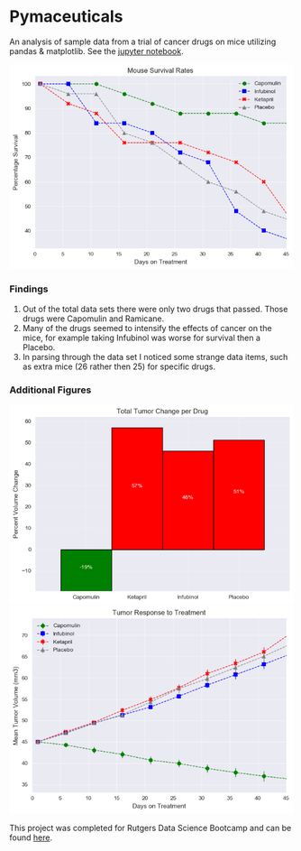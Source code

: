 # Pymaceuticals

An analysis of sample data from a trial of cancer drugs on mice utilizing pandas & matplotlib. 
See the [jupyter notebook](./Pymaceuticals/Pymaceuticals.ipynb).

![Fig](./Pymaceuticals/MouseSurvivalRateLineGraph.png)

### Findings

1.  Out of the total data sets there were only two drugs that passed. Those drugs were Capomulin and Ramicane. 
2. Many of the drugs seemed to intensify the effects of cancer on the mice, for example taking Infubinol was worse for survival then a Placebo.
3. In parsing through the data set I noticed some strange data items, such as extra mice (26 rather then 25) for specific drugs.

### Additional Figures

![Fig](./Pymaceuticals/TumorResponseBarGraph.png)
![Fig](./Pymaceuticals/TumorResponseLineGraph.png)

This project was completed for Rutgers Data Science Bootcamp and can be found [here](https://github.com/RutgersCodingBootcamp/RU-JER-DATA-PT-10-2019-U-C/tree/master/Homework/05-Matplotlib/Instructions). 
